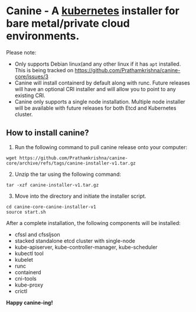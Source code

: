 # Canine - A <a href="https://kubernetes.io/">kubernetes</a> installer for bare metal/private cloud environments.

Please note:
- Only supports Debian linux(and any other linux if it has `apt` installed. This is being tracked on https://github.com/Prathamkrishna/canine-core/issues/3
- Canine will install containerd by default along with runc. Future releases will have an optional CRI installer and will allow you to point to any existing CRI.
- Canine only supports a single node installation. Multiple node installer will be available with future releases for both Etcd and Kubernetes cluster.

## How to install canine?
1. Run the following command to pull canine release onto your computer:
```
wget https://github.com/Prathamkrishna/canine-core/archive/refs/tags/canine-installer-v1.tar.gz
```
2. Unzip the tar using the following command:
```
tar -xzf canine-installer-v1.tar.gz
```
3. Move into the directory and initiate the installer script.
```
cd canine-core-canine-installer-v1
source start.sh
```

After a complete installation, the following components will be installed:
- cfssl and cfssljson
- stacked standalone etcd cluster with single-node
- kube-apiserver, kube-controller-manager, kube-scheduler
- kubectl tool
- kubelet
- runc
- containerd
- cni-tools
- kube-proxy
- crictl

**Happy canine-ing!**
